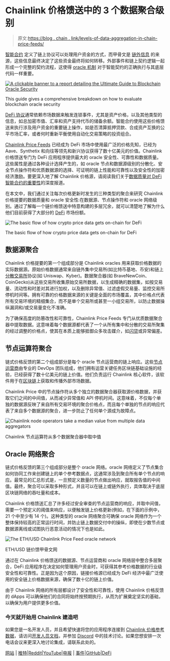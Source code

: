 # Chainlink 价格馈送中的 3 个数据聚合级别

> 原文:[https://blog . chain . link/levels-of-data-aggregation-in-chain-price-feeds/](https://blog.chain.link/levels-of-data-aggregation-in-chainlink-price-feeds/)

[智能合约](https://chain.link/education/smart-contracts) 定义了链上协议可以处理用户资金的方式，而甲骨文是 [链外信息](https://blog.chain.link/understanding-how-data-and-apis-power-next-generation-economies/) 的来源，这些信息最终决定了这些资金最终将如何转移。外部事件和链上契约逻辑一起形成一个完整的契约流程，这使得 [oracle 机制](https://chain.link/education/blockchain-oracles) 对于智能契约的正确执行与其底层代码一样重要。

[![A clickable banner to a report detailing the Ultimate Guide to Blockchain Oracle Security](../Images/9ede9173a1fba83a6a8ec756c6b9e3a8.png)](https://chain.link/resources/blockchain-oracle-security)

<figcaption id="caption-attachment-3518" class="wp-caption-text">This guide gives a comprehensive breakdown on how to evaluate blockchain oracle security</figcaption>



[DeFi 协议](https://blog.chain.link/analyzing-the-defi-ecosystem-and-the-many-ways-chainlink-can-accelerate-adoption/)通常依赖市场数据来触发连锁事件，尤其是资产价格，以及其他类型的信息，如总加密市值、汇率和资产支持代币的储备余额。智能合约使用这些价格馈送来执行涉及用户资金的重要链上操作，如是否清算抵押贷款、合成资产互换的公平市场汇率，或者何时重新平衡使用自动化交易策略的投资组合。

[Chainlink Price Feeds](https://chain.link/solutions/defi) 已经成为 DeFi 市场中使用最广泛的价格先知，已经为 Aave、Synthetix 和向往等领先和新兴协议获得了数十亿美元的价值。Chainlink 价格馈送专门为 DeFi 应用程序提供最大的 oracle 安全性、可靠性和数据质量。这些属性是通过各种设计选择产生的，如 oracle 节点和数据源级别的分散化、安全节点操作符和优质数据源的选择、可证明的链上性能和可靠性以及安全性的加密经济激励。要更深入地了解 Chainlink 价格源，请阅读我们关于[数据质量对 DeFi 智能合约的重要性](https://blog.chain.link/the-importance-of-data-quality-for-defi/)的深度报道。

在本文中，我们通过关注每次价格更新时发生的三种类型的聚合来研究 Chainlink 价格提要的数据质量和 oracle 安全性:在数据源、节点操作符和 oracle 网络级别。通过了解每一个链价格馈送中特意构建的多层冗余，就可以清楚地了解为什么他们目前获得了大部分的 [DeFi](https://chain.link/education/defi) 市场份额。

![The basic flow of how crypto price data gets on-chain for DeFi](../Images/f64e8865ba428858680d2368af0f9a1e.png)

<figcaption id="caption-attachment-4939" class="wp-caption-text">The basic flow of how crypto price data gets on-chain for DeFi</figcaption>



## 数据源聚合

Chainlink 价格提要的第一个组成部分是 Chainlink oracles 用来获取价格数据的实际数据源。原始价格数据通常来自链外集中交易所(如比特币基地、币安)和链上[分散交易所](https://blog.chain.link/dex-decentralized-exchange/)协议(如 Uniswap、Kyber)。数据聚合器(如 BraveNewCoin、CoinGecko)从这些交易所收集原始交易所数据，以生成精确的数据集，如按交易量、流动性和时差对其进行加权，以及删除异常值、过滤虚假交易量、监控交易所停机时间等。拥有可靠的价格数据来源的关键是全面的市场覆盖，其中价格点代表所有交易环境的精细集合，而不是单个交易所或甚至一小组交易所，以防止数据操纵漏洞和/或交易量变化不准确。

为了确保高度的防篡改性和可靠性，Chainlink Price Feeds 专门从优质数据聚合器中提取数据。这意味着每个数据源都代表了一个从所有集中和分散的交易所聚集的经过调整的价格点，使其在本质上能够抵御众多攻击媒介，如[闪贷](https://blog.chain.link/flash-loans-and-the-importance-of-tamper-proof-oracles/)或异常偏差。

## 节点运算符聚合

链式价格反馈的第二个组成部分是每个 oracle 节点运营商的链上响应。这些[节点运营商](https://blog.chain.link/what-is-a-chainlink-node-operator/)由专业的 DevOps 团队组成，他们拥有运营关键任务区块链基础设施的经验，已经获得了数十亿美元的链上价值。他们负责运行 Chainlink 核心软件，该软件用于在[区块链](https://blog.chain.link/what-is-a-blockchain-and-how-can-it-impact-the-world/)上获取和传播外部市场数据。

Chainlink Price 中的节点操作符从多个独立的数据聚合器获取源价格数据，并获取它们之间的中间值，从而减少异常值和 API 停机时间。这意味着，不仅每个单独的数据源反映了来自所有交易环境的聚合价格点，而且每个单独的节点的响应代表了来自多个数据源的聚合，进一步防止了任何单个源成为故障点。



![Chainlink node operators take a median value from multiple data aggregators](../Images/4f64f68e44c6df45da53d029b85981df.png)

<figcaption id="caption-attachment-703" class="wp-caption-text">Chainlink 节点运算符从多个数据聚合器中取中值</figcaption>





## Oracle 网络聚合

链式价格反馈的第三个组成部分是整个 oracle 网络。oracle 网络定义了节点集合如何协同工作来创建链上的单个参考数据点，这通常涉及到聚合所有单个节点的响应。最常见的汇总形式是，一旦预定义数量的节点做出响应，就取报告值的中间值。最终，聚合可以采取多种形式，并且可以在链上或链外执行，具体取决于底层区块链网络的吞吐量和成本。

Chainlink 价格馈送汇总了许多经过安全审查的节点运营商的响应，并取中间值，需要一个预定义的阈值来响应，以便触发链上价格更新(例如，在下面的示例中，21 个中至少有 14 个)。这种类型的 oracle 网络聚合可确保 oracle 网络作为一个整体保持较高的正常运行时间，并防止链上数据交付中的操纵，即使在少数节点或数据源离线或试图执行恶意活动的情况下也是如此。



![The ETH/USD Chainlink Price Feed oracle network](../Images/38723e527ccf39a8a65d06ab815aaca6.png)

<figcaption id="caption-attachment-2241" class="wp-caption-text">ETH/USD 链价馈甲骨文网</figcaption>





通过在 Chainlink 价格馈送的数据源、节点运营商和 oracle 网络层中整合多层聚合，DeFi 应用程序在决定如何管理用户资金时，可获得其参考价格数据的行业级安全性和可靠性。正是因为这个原因，链接价格源已经成为 DeFi 经济中最广泛使用的安全链上价格数据来源，确保了数十亿的链上价值。

由于 Chainlink 网络的所有层都设计了安全性和可靠性，使用 Chainlink 价格反馈的 dApps 可以确保他们的合同将始终按预期执行，从而为扩展奠定坚实的基础，以确保为用户提供更多价值。

### 今天就开始用 Chainlink 建造吧

如果您是一名开发人员，并且希望快速将您的应用程序连接到 [Chainlink 价格参考数据](https://data.chain.link/)，请访问[开发人员文档](https://docs.chain.link/)，并参加 [Discord](https://discordapp.com/invite/aSK4zew) 中的技术讨论。如果您想安排一次电话会议来更深入地讨论集成，请联系此处的。

[网站](https://chain.link/) | [推特](https://twitter.com/chainlink)|[Reddit](https://www.reddit.com/r/Chainlink/)|[YouTube](https://www.youtube.com/channel/UCnjkrlqaWEBSnKZQ71gdyFA)|[电报](https://t.me/chainlinkofficial) | [事件](https://blog.chain.link/tag/events/)|[GitHub](https://github.com/smartcontractkit/chainlink)|[DeFi](https://www.chain.link/solutions/defi)